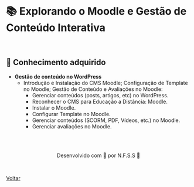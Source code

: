 <h1>📚 Explorando o Moodle e Gestão de Conteúdo Interativa</h1>


<br>

<h2> 🧠 Conhecimento adquirido </h2>

- **Gestão de conteúdo no WordPress**
  - Introdução e Instalação do CMS Moodle; Configuração de Template no Moodle;  Gestão de Conteúdo e Avaliações no Moodle:
    - Gerenciar conteúdos (posts, artigos, etc) no WordPress.
    - Reconhecer o CMS para Educação a Distância: Moodle.
    - Instalar o Moodle.
    - Configurar Template no Moodle.
    - Gerenciar conteúdos (SCORM, PDF, Vídeos, etc.) no Moodle.
    - Gerenciar avaliações no Moodle.

<br><br>

<p align="center"> Desenvolvido com 💜 por N.F.S.S 👋 <p>

<br>

<a href="./README.md">Voltar</a>